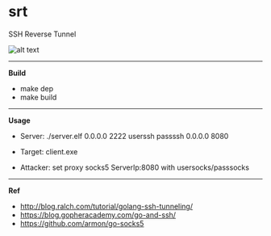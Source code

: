 srt
=========

SSH Reverse Tunnel

![alt text](https://i.imgur.com/jwJ9sC3.png)

---------
****Build****
 - make dep
 - make build

---------
****Usage****

 - Server: ./server.elf 0.0.0.0 2222 userssh passssh 0.0.0.0 8080
 
 - Target: client.exe
 
 - Attacker: set proxy socks5 ServerIp:8080 with usersocks/passsocks
 
 ---------
 
****Ref****
 
 - http://blog.ralch.com/tutorial/golang-ssh-tunneling/
 - https://blog.gopheracademy.com/go-and-ssh/
 - https://github.com/armon/go-socks5